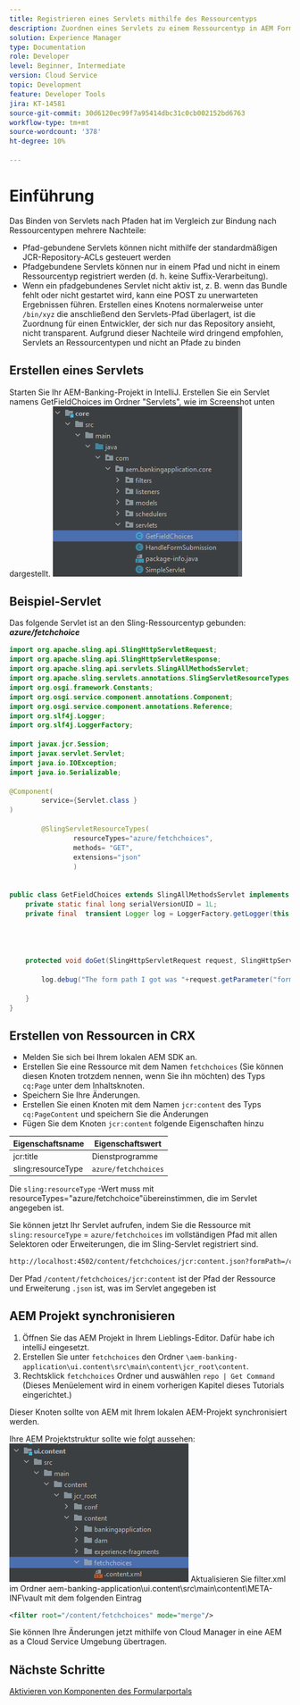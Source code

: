 ```yaml
---
title: Registrieren eines Servlets mithilfe des Ressourcentyps
description: Zuordnen eines Servlets zu einem Ressourcentyp in AEM Forms CS
solution: Experience Manager
type: Documentation
role: Developer
level: Beginner, Intermediate
version: Cloud Service
topic: Development
feature: Developer Tools
jira: KT-14581
source-git-commit: 30d6120ec99f7a95414dbc31c0cb002152bd6763
workflow-type: tm+mt
source-wordcount: '378'
ht-degree: 10%

---
```


# Einführung

Das Binden von Servlets nach Pfaden hat im Vergleich zur Bindung nach Ressourcentypen mehrere Nachteile:

* Pfad-gebundene Servlets können nicht mithilfe der standardmäßigen JCR-Repository-ACLs gesteuert werden
* Pfadgebundene Servlets können nur in einem Pfad und nicht in einem Ressourcentyp registriert werden (d. h. keine Suffix-Verarbeitung).
* Wenn ein pfadgebundenes Servlet nicht aktiv ist, z. B. wenn das Bundle fehlt oder nicht gestartet wird, kann eine POST zu unerwarteten Ergebnissen führen. Erstellen eines Knotens normalerweise unter `/bin/xyz` die anschließend den Servlets-Pfad überlagert, ist die Zuordnung für einen Entwickler, der sich nur das Repository ansieht, nicht transparent. Aufgrund dieser Nachteile wird dringend empfohlen, Servlets an Ressourcentypen und nicht an Pfade zu binden

## Erstellen eines Servlets

Starten Sie Ihr AEM-Banking-Projekt in IntelliJ. Erstellen Sie ein Servlet namens GetFieldChoices im Ordner &quot;Servlets&quot;, wie im Screenshot unten dargestellt.
![choice](assets/fetchchoices.png)

## Beispiel-Servlet

Das folgende Servlet ist an den Sling-Ressourcentyp gebunden: _**azure/fetchchoice**_



```java
import org.apache.sling.api.SlingHttpServletRequest;
import org.apache.sling.api.SlingHttpServletResponse;
import org.apache.sling.api.servlets.SlingAllMethodsServlet;
import org.apache.sling.servlets.annotations.SlingServletResourceTypes;
import org.osgi.framework.Constants;
import org.osgi.service.component.annotations.Component;
import org.osgi.service.component.annotations.Reference;
import org.slf4j.Logger;
import org.slf4j.LoggerFactory;

import javax.jcr.Session;
import javax.servlet.Servlet;
import java.io.IOException;
import java.io.Serializable;

@Component(
        service={Servlet.class }
)

        @SlingServletResourceTypes(
                resourceTypes="azure/fetchchoices",
                methods= "GET",
                extensions="json"
                )


public class GetFieldChoices extends SlingAllMethodsServlet implements Serializable {
    private static final long serialVersionUID = 1L;
    private final  transient Logger log = LoggerFactory.getLogger(this.getClass());


   

    protected void doGet(SlingHttpServletRequest request, SlingHttpServletResponse response) {

        log.debug("The form path I got was "+request.getParameter("formPath"));

    }
}
```

## Erstellen von Ressourcen in CRX

* Melden Sie sich bei Ihrem lokalen AEM SDK an.
* Erstellen Sie eine Ressource mit dem Namen `fetchchoices` (Sie können diesen Knoten trotzdem nennen, wenn Sie ihn möchten) des Typs `cq:Page` unter dem Inhaltsknoten.
* Speichern Sie Ihre Änderungen.
* Erstellen Sie einen Knoten mit dem Namen `jcr:content` des Typs `cq:PageContent` und speichern Sie die Änderungen
* Fügen Sie dem Knoten `jcr:content` folgende Eigenschaften hinzu

| Eigenschaftsname | Eigenschaftswert |
|--------------------|--------------------|
| jcr:title | Dienstprogramme |
| sling:resourceType | `azure/fetchchoices` |


Die `sling:resourceType` -Wert muss mit resourceTypes=&quot;azure/fetchchoice&quot;übereinstimmen, die im Servlet angegeben ist.

Sie können jetzt Ihr Servlet aufrufen, indem Sie die Ressource mit `sling:resourceType` = `azure/fetchchoices` im vollständigen Pfad mit allen Selektoren oder Erweiterungen, die im Sling-Servlet registriert sind.

```html
http://localhost:4502/content/fetchchoices/jcr:content.json?formPath=/content/forms/af/forrahul/jcr:content/guideContainer
```

Der Pfad `/content/fetchchoices/jcr:content` ist der Pfad der Ressource und Erweiterung `.json` ist, was im Servlet angegeben ist

## AEM Projekt synchronisieren

1. Öffnen Sie das AEM Projekt in Ihrem Lieblings-Editor. Dafür habe ich intelliJ eingesetzt.
1. Erstellen Sie unter `fetchchoices` den Ordner `\aem-banking-application\ui.content\src\main\content\jcr_root\content`.
1. Rechtsklick `fetchchoices` Ordner und auswählen `repo | Get Command` (Dieses Menüelement wird in einem vorherigen Kapitel dieses Tutorials eingerichtet.)

Dieser Knoten sollte von AEM mit Ihrem lokalen AEM-Projekt synchronisiert werden.

Ihre AEM Projektstruktur sollte wie folgt aussehen:
![resource-resolver](assets/mapping-servlet-resource.png)
Aktualisieren Sie filter.xml im Ordner aem-banking-application\ui.content\src\main\content\META-INF\vault mit dem folgenden Eintrag

```xml
<filter root="/content/fetchchoices" mode="merge"/>
```

Sie können Ihre Änderungen jetzt mithilfe von Cloud Manager in eine AEM as a Cloud Service Umgebung übertragen.

## Nächste Schritte

[Aktivieren von Komponenten des Formularportals](./forms-portal-components.md)



